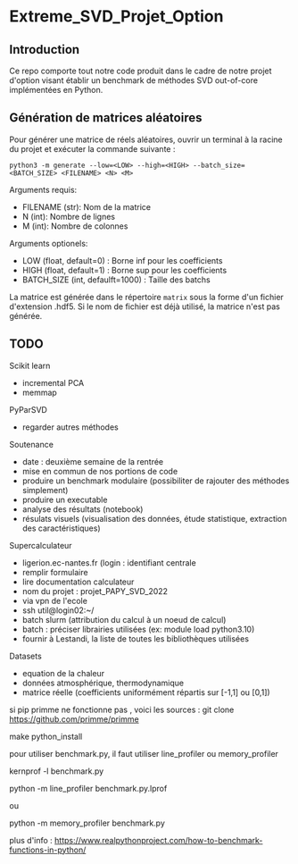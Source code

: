# Extreme_SVD_Projet_Option

## Introduction

Ce repo comporte tout notre code produit dans le cadre de notre projet d'option visant établir un benchmark de méthodes SVD out-of-core implémentées en Python.

## Génération de matrices aléatoires

Pour générer une matrice de réels aléatoires, ouvrir un terminal à la racine du projet et exécuter la commande suivante :

```
python3 -m generate --low=<LOW> --high=<HIGH> --batch_size=<BATCH_SIZE> <FILENAME> <N> <M>
```
Arguments requis:
- FILENAME (str): Nom de la matrice
- N (int): Nombre de lignes
- M (int): Nombre de colonnes

Arguments optionels:
- LOW (float, default=0) : Borne inf pour les coefficients
- HIGH (float, default=1) : Borne sup pour les coefficients
- BATCH_SIZE (int, defaulft=1000) : Taille des batchs 

La matrice est générée dans le répertoire ```matrix``` sous la forme d'un fichier d'extension .hdf5. Si le nom de fichier est déjà utilisé, la matrice n'est pas générée.


## TODO 

Scikit learn
- incremental PCA
- memmap

PyParSVD
- regarder autres méthodes

Soutenance
- date : deuxième semaine de la rentrée
- mise en commun de nos portions de code
- produire un benchmark modulaire (possibiliter de rajouter des méthodes simplement)
- produire un executable
- analyse des résultats (notebook)
- résulats visuels (visualisation des données, étude statistique, extraction des caractéristiques)

Supercalculateur
- ligerion.ec-nantes.fr (login : identifiant centrale
- remplir formulaire
- lire documentation calculateur
- nom du projet : projet_PAPY_SVD_2022
- via vpn de l'ecole
- ssh util@login02:~/
- batch slurm (attribution du calcul à un noeud de calcul)
- batch : préciser librairies utilisées (ex: module load python3.10)
- fournir à Lestandi, la liste de toutes les bibliothèques utilisées

Datasets
- equation de la chaleur
- données atmosphérique, thermodynamique
- matrice réelle (coefficients uniformément répartis sur [-1,1] ou [0,1])

si pip primme ne fonctionne pas , voici les sources :
git clone https://github.com/primme/primme

make python_install

pour utiliser benchmark.py, il faut utiliser line_profiler ou memory_profiler

kernprof -l benchmark.py

python -m line_profiler benchmark.py.lprof

ou 

python -m memory_profiler benchmark.py

plus d'info :
https://www.realpythonproject.com/how-to-benchmark-functions-in-python/
